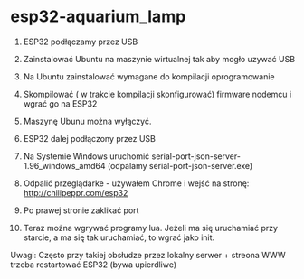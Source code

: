 # esp32-aquarium_lamp
1. ESP32 podłączamy przez USB
2. Zainstalować Ubuntu na maszynie wirtualnej tak aby mogło uzywać USB
3. Na Ubuntu zainstalować wymagane do kompilacji oprogramowanie
4. Skompilować ( w trakcie kompilacji skonfigurować) firmware nodemcu i wgrać go na ESP32
5. Maszynę Ubunu można wyłączyć.

6. ESP32 dalej podłączony przez USB
7. Na Systemie Windows uruchomić serial-port-json-server-1.96_windows_amd64 (odpalamy serial-port-json-server.exe)
8. Odpalić przeglądarke - używałem Chrome i wejść na stronę: http://chilipeppr.com/esp32
9. Po prawej stronie zaklikać port
10. Teraz można wgrywać programy lua. Jeżeli ma się uruchamiać przy starcie, a ma się tak uruchamiać, to wgrać jako init.

Uwagi:
Często przy takiej obsłudze przez lokalny serwer + streona WWW trzeba restartować ESP32 (bywa upierdliwe)




